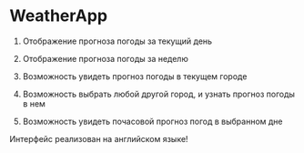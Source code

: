 # WeatherApp

1. Отображение прогноза погоды за текущий день

2. Отображение прогноза погоды за неделю
3. Возможность увидеть прогноз погоды в текущем городе

4. Возможность выбрать любой другой город, и узнать прогноз погоды в нем

5. Возможность увидеть почасовой прогноз погод в выбранном дне

Интерфейс реализован на английском языке!
